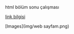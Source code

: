 html bölüm sonu çalışması

[link bilgisi](http://github.com//oznurceyhan)


[Images](img/web sayfam.png)
